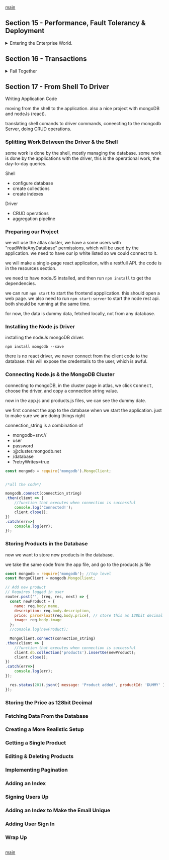 <!--
// cSpell:ignore ntrwp
-->

[main](README.md)

## Section 15 - Performance, Fault Tolerancy & Deployment
<details>
<summary>
Entering the Enterprise World.
</summary>

Topics that are the database manager/admin responsability, rather than the developers.

### What Influences Performance?
performance is effected by many factors, some of which are implemented by the developer:
- Efficient Queries/Operations
- Indexes
- Fitting Data Schema

but other factors are covered by the database administrator
- Hardware and Network
- Sharding
- Replica Sets

### Understanding Capped Collections

An explicitly created collection with a set size, and old data is deleted if new data is added once the limit is reached.

```js
use performance
db.createCollection("capped",{capped:true,size:10000, max:3})
db.capped.insertOne({name:"max"})
db.capped.insertOne({name:"anna"})
db.capped.insertOne({name:"dan"})
```

in a capped collection, the retrival order is the insertion order.

```js
db.capped.find().sort({natural:-1}).pretty() // reverse order
```

when we add another document
```js
db.capped.insertOne({name:"maria"})
db.capped.find().pretty()
```

capped collections are good for cases when we need to efficiently query a small amount of data, and we don't care if we lose some of it. this can be for caching, for rolling windows calculations, recent operations, etc...

### What are Replica Sets?

so far, we used a simple flow, from client (the shell), to the mongoDBserver, and to the primary node.

with replica sets, we have secondary nodes, which are filled by the primary Node in asynchronous way. if the primary node fails, a secondary node is promoted. this gives us fault tolerance.

in addition to that, replica sets also allow us to have better read performance, the mongodb server can distribute the requests to different nodes and give us better performance. write operations are still directed to the primary node.

### Understanding Sharding

Sharding - Horizontal Scaling.

sharding is a way to split the data, multiple computers running mongoDB, but with different data.

Data is distributed (not replicated) across shards, queries are directed to all shards.

the flow for sharding uses a new component, called the mongos router. it forewards operations to the correct shards, it uses a 'shard key' (partition key) which is a field in the document, this determines how the data is split across the shards.

when we have query, it might have the shard key field, if it does, then the request is forewarded to the correct shard. if not, then the request is broadcasted, and the router combines the responses before sending them foreward.

if we know we are using sharding, then we, as developers, should make sure that our queries contain the shard key.

### MongoDB Atlas
<details>
<summary>
A managed MongoDB service
</summary>

#### Deploying a MongoDB Server

getting the localhost mongod to a web server, there are a lot of configurations involved

- sharding
- replica sets
- secure user / auth setup
- protecting the web server and network
- regular back ups
- software update
- Encryption (transaction & at rest)

this is a lot, so we can use a managed solution - mongoDB Atlas.

#### Using MongoDB Atlas
we navigate to the website, choose the mongoDB atlas service, we need to sign up (no credit care required), and now we have to create a project.

a cluster is a mongoDB environment, shards, replica sets, nodes, etc...

we click <kbd>Create New Cluster</kbd>, 
- how to cluster is configured globably (have it distributed across the world).
-  underlying cloud provider (aws, gce, azure)
-  the region (some regions aren't available for free tier), we choose 
-  the cluster tier (how powerful is the machine running the server), the **M0** cluster is free tier. 
-  how much storage we have
-  which storage engine version we use (WiredTiger)
-  configure backups as needed (continues backup or snapshot)
-  sharding options (requires a strong machine), ow many shards
-  BI connection
-  encryption at rest
-  additional settings on indexes

once we're ready, we click <kbd>Build a New Cluster</kbd> to deploy it.

in the **security** tab we can configure authentication and users, and set the privileges of the users.

we can also set the ip wite ist (allowlist), we need to allow access from the ip address of the application (or the local application), there are some other security options as well.

#### Backups & Setting Alerts in MongoDB Atlas

we can create new alerts to notify us on some events, like user access, or when some metric exceeds a threshold.

there are options to view the cluster, to migrate it, etc..

#### Connecting to our Cluster

once the cluster is running, we would want to work against it. on the **overview** page,we click <kbd>connect</kbd> to see options on how to connect to it. we can see the ip white list, and we choose which method to use to connet to (we use connection from the shell from now), and the connection string of how to connect with it.

```sh
mongod "mongodb+srv://cluster0-ntrwp.mongodb.net/test" --username max
# enter the password
```
and now we are connected to the live database. and we can work against it just like how we did with the local mongodb.


</details>

### Wrap Up

> Performance & Fault Tolerancy
> - Consider Capped Collections for cases where you want to clear old data automatically.
> - Performance is all about having efficient queries/operations, fitting data formats and a best-practice MongoDB server config.
> - Replica sets provide a fault tolerancy (with automatic recovery) and improved read performance.
> - Sharding allows you to scale your MongoDb server horizonally.
> 
> Deployment & MongoDB Atlas
> - Deployment is a complex matter since it involves many tasks - some of them are not even directly related to MongoDB.
> - Unless you are an experience admin (or you got one), you should consider a managed solution like MongoDB Atlas.
> - Atlas is a managed service where you can configure a mongoDB environment and pay as a by-usage basis.

</details>


## Section 16 - Transactions
<details>
<summary>
Fail Together
</summary>

imagine that we have a replica set, and one of those instances fails to update/delete documents? this means we have an incomplete operations. this is where transactions come into play.

### What are Transactions?

imagine that we have two related collections users and posts, so when we want delete a user, we also want to delete the posts.

but what if deleting the user succeeds, but we fail to delete the posts? with transactions, we force the operations to work together, either they complete successfully, or one fails and we rollback to the previous database state.

### A Typical Usecase

this requires a mongodb server of version 4.0 and above. the video uses the Atlas database (not free tier)

```js
use blog
db.users.insertOne({name:"max"})
//copy the id
db.posts.insertOne({user: id, text:"a"})
db.posts.insertOne({user: id, text:"b"})
```

### How Does a Transaction Work?

a transaction uses a session. we use the session objet as a connector to the collections. we then start a transaction, do our changes, and then commit the transaction (or abort it).

```js
const session = db.getMongo().startSession()

session.startTransaction()
//
const usersC = session.getDatabase("blog").users
const postsC = session.getDatabase("blog").posts
usersCol.deleteOne({_id:id})
db.users.find().pretty() //still visible
postsC.deleteMany({user:id})

session.commitTransaction()
```

if the transaction fails, then the operations are rolled back.

transactions give us atomicity on an operational level, rather than just a document level.

</details>

## Section 17 - From Shell To Driver
<!-- <details> -->
<summary>
Writing Application Code
</summary>

moving from the shell to the application. also a nice project with mongoDB and nodeJs (react).

translating shell comands to driver commands, coneecting to the mongodb Server, doing CRUD operations.

### Splitting Work Between the Driver & the Shell

some work is done by the shell, mostly managing the database. some work is done by the applications with the driver, this is the operational work, the day-to-day queries.

Shell
- configure database
- create collections
- create indexes

Driver
- CRUD operations
- aggregation pipeline


### Preparing our Project

we will use the atlas cluster, we have a some users with "readWriteAnyDatabase" permissions, which will be used by the application.
we need to have our ip white listed so we could connect to it.

we will make a single-page react application, with a restfull API. the code is in the resources section.

we need to have nodeJS installed, and then run `npm install` to get the dependencies.

we can run `npm start` to start the frontend appplication. this should open a web page. we also need to run `npm start:server` to start the node rest api. both should be running at the same time.

for now, the data is dummy data, fetched locally, not from any database.

### Installing the Node.js Driver

installing the nodeJs mongoDB driver.

`npm install mongodb --save`

there is no react driver, we never connect from the client code to the database. this will expose the credentails to the user, which is awful.

### Connecting Node.js & the MongoDB Cluster

connecting to mongoDB, in the cluster page in atlas, we click <kbd>Connect</kbd>, choose the driver, and copy a connection string value.

now in the app.js and products.js files, we can see the dummy date.

we first connect the app to the database when we start the application. just to make sure we are doing things right

connection_string is a combination of
- mongodb+srv://
- user
- password
- :@cluster.mongodb.net
- /database
- ?retryWrites=true


```js
const mongodb = require('mongodb').MongoClient;


/*all the code*/

mongodb.connect(connection_string)
.then(client => { 
    //function that executes when connection is successful
    console.log('Connected!');
    client.close();
})
.catch(err=>{
    console.log(err);
});
```

### Storing Products in the Database

now we want to store new products in the database.

we take the same code from the app file, and go to the products.js file

```js
const mongodb = require('mongodb'); //top level
const MongoClient = mongodb.MongoClient;

// Add new product
// Requires logged in user
router.post('', (req, res, next) => {
  const newProduct = {
    name: req.body.name,
    description: req.body.description,
    price: parseFloat(req.body.price), // store this as 128bit decimal in MongoDB
    image: req.body.image
  };
  //console.log(newProduct);

  MongoClient.connect(connection_string)
.then(client => { 
    //function that executes when connection is successful
    client.db.collection('products').insertOe(newProduct);
    client.close();
})
.catch(err=>{
    console.log(err);
});

  res.status(201).json({ message: 'Product added', productId: 'DUMMY' });
});

```
### Storing the Price as 128bit Decimal
### Fetching Data From the Database
### Creating a More Realistic Setup
### Getting a Single Product
### Editing & Deleting Products
### Implementing Pagination
### Adding an Index
### Signing Users Up
### Adding an Index to Make the Email Unique
### Adding User Sign In
### Wrap Up

</details>

##
[main](README.md)